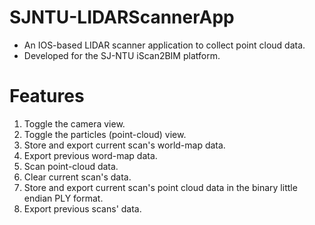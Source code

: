 # SJNTU-LIDARScannerApp

- An IOS-based LIDAR scanner application to collect point cloud data.
- Developed for the SJ-NTU iScan2BIM platform.

# Features

1. Toggle the camera view.
2. Toggle the particles (point-cloud) view.
3. Store and export current scan's world-map data.
4. Export previous word-map data.
5. Scan point-cloud data.
6. Clear current scan's data.
7. Store and export current scan's point cloud data in the binary little endian PLY format.
8. Export previous scans' data.

